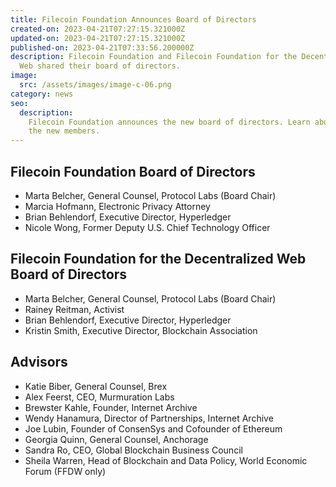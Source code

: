 ```yaml
---
title: Filecoin Foundation Announces Board of Directors
created-on: 2023-04-21T07:27:15.321000Z
updated-on: 2023-04-21T07:27:15.321000Z
published-on: 2023-04-21T07:33:56.200000Z
description: Filecoin Foundation and Filecoin Foundation for the Decentralized
  Web shared their board of directors.
image:
  src: /assets/images/image-c-06.png
category: news
seo:
  description:
    Filecoin Foundation announces the new board of directors. Learn about
    the new members.
---
```


## Filecoin Foundation Board of Directors

- Marta Belcher, General Counsel, Protocol Labs (Board Chair)
- Marcia Hofmann, Electronic Privacy Attorney
- Brian Behlendorf, Executive Director, Hyperledger
- Nicole Wong, Former Deputy U.S. Chief Technology Officer

## Filecoin Foundation for the Decentralized Web Board of Directors

- Marta Belcher, General Counsel, Protocol Labs (Board Chair)
- Rainey Reitman, Activist
- Brian Behlendorf, Executive Director, Hyperledger
- Kristin Smith, Executive Director, Blockchain Association

## Advisors

- Katie Biber, General Counsel, Brex
- Alex Feerst, CEO, Murmuration Labs
- Brewster Kahle, Founder, Internet Archive
- Wendy Hanamura, Director of Partnerships, Internet Archive
- Joe Lubin, Founder of ConsenSys and Cofounder of Ethereum
- Georgia Quinn, General Counsel, Anchorage
- Sandra Ro, CEO, Global Blockchain Business Council
- Sheila Warren, Head of Blockchain and Data Policy, World Economic Forum (FFDW only)

